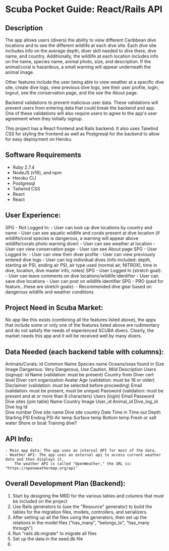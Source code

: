 # Scuba Pocket Guide: React/Rails API

## Description

The app allows users (divers) the ability to view different Caribbean dive locations and to see the different wildlife at each dive site. Each dive site incliudes info on the average depth, diver skill needed to dive there, dive name, and country. Additionally, the wildlife at each location includes info on the name, species name, animal photo, size, and description. If the animal/coral is hazardous, a small warning will appear underneath the animal image. 

Other features include the user being able to view weather at a specific dive site, create dive logs, view previous dive logs, see their user profile, login, logout, see the conservation page, and the see the About page.

Backend validations to prevent malicious user data. These validations will prevent users from entering data that could break the backend and app. One of these validations will also require users to agree to the app's user agreement when they initially signup. 

This project has a React frontend and Rails backend. It also uses Taiwlind CSS for styling the frontend as well as Postgresql for the backend to allow for easy deployment on Heroku.

## Software Requirements

- Ruby 2.7.4
- NodeJS (v16), and npm
- Heroku CLI
- Postgresql
- Tailwind CSS 
- React 
- React

## User Experience:
SPG - Not Logged In:
    - User can look up dive locations by country and name
    - User can see aquatic wildlife and corals present at dive location (if wildlife/coral species is dangerous, a  warning will appear above wildlife/corals photo warning diver)
    - User can see weather at location
    - User can view conservation page
    - User can see About page
SPG - User Logged In:
    - User can view their diver profile
    - User can view previously entered dive logs
    - User can log individual dives (info included: depth, starting air PSI, ending air PSI, air type used (normal air, NITROX), time in dive, location, dive master info, notes)
SPG - User Logged In (stretch goal):
    - User can leave comments on dive locations/wildlife identifier
    - User can save dive locations
    - User can post on wildlife identifier
SPG - PRO (paid for feature...these are stretch goals):
    - Recommended dive gear based on dangerous wildlife and weather conditions


## Project Need in Scuba Market: 
No app like this exists (combining all the features listed above), the apps that include some or only one of the features listed above are rudimentary and do not satisfy the needs of experienced SCUBA divers. Clearly, the market needs this app and it will be received well by many divers.

## Data Needed (each backend table with columns): 
Animals/Corals: 
    id
    Common Name 
    Species name
    Oceans/seas found in
    Size 
    Image
    Dangerous: Very Dangerous, Use Caution, Mild
    Description
Users (signup):
    id
    Name (validation: must be present)
    Country from
    Diver cert level
    Diver cert organization 
    Avatar
    Age (validation: must be 18 or older)
    Disclaimer (validation: must be selected before proceeding)
    Email (validation: must be present, must be unique)
    Password (validation: must be present and at or more than 8 characters)
Users (login) 
    Email 
    Password
Dive sites (join table)
    Name
    Country
    Image
    User_id 
    Animal_id
    Dive_log_id
Dive log
    Id  
    Dive number
    Dive site name
    Dive site country
    Date
    Time in
    Time out
    Depth
    Starting PSI
    Ending PSI
    Air temp
    Surface temp
    Bottom temp
    Fresh or salt water
    Shore or boat 
    Training dive?


## API Info: 
    - Main app data: The app uses an internal API for most of the data. 
    - Weather API: The app uses an external api to access current weather data and then displays it. 
        The weather API is called "OpenWeather," the URL is: "https://openweathermap.org/api"


## Overall Development Plan (Backend):
1. Start by designing the MRD for the various tables and columns that must be included on the project
2. Use Rails generators to (use the "Resource" generator) to build the tables for the migration files, models, controllers, and serializers. 
3. After setting up all the files using the generators, then set up the relations in the model files ("has_many", "belongs_to", "has_many through")
4. Run "rails db:migrate" to migrate all files
5. Set up the data in the seed.db file 
6. 


